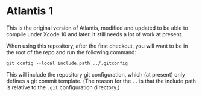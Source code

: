 # Atlantis 1

This is the original version of Atlantis, modified and updated to be able to compile under Xcode 10 and later. It still needs a lot of work at present.

When using this repository, after the first checkout, you will want to be in the root of the repo and run the following command:

```
git config --local include.path ../.gitconfig
```

This will include the repository git configuration, which (at present) only defines a git commit template. (The reason for the `..` is that the include path is relative to the `.git` configuration directory.)